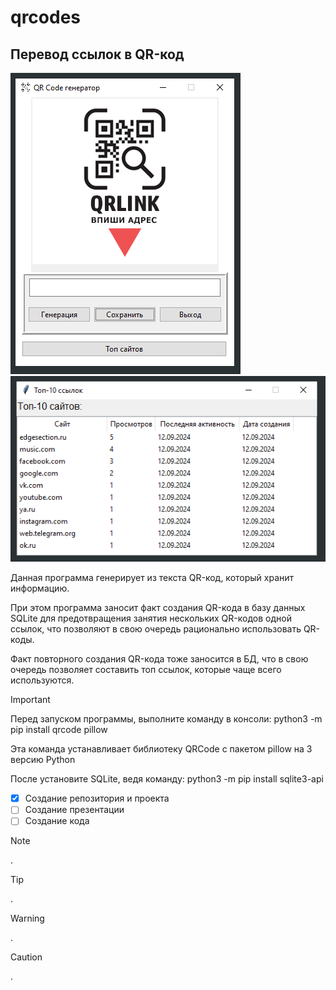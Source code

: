 # qrcodes
## Перевод ссылок в QR-код
![Картинка](start.PNG)
![Картинка](top10.PNG)

Данная программа генерирует из текста QR-код, который хранит информацию.

При этом программа заносит факт создания QR-кода в базу данных SQLite для предотвращения занятия нескольких QR-кодов одной ссылок, что позволяют в свою очередь рационально использовать QR-коды.

Факт повторного создания QR-кода тоже заносится в БД, что в свою очередь позволяет составить топ ссылок, которые чаще всего используются.

> [!IMPORTANT]
> Перед запуском программы, выполните команду в консоли: python3 -m pip install qrcode pillow
> 
> Эта команда устанавливает библиотеку QRCode с пакетом pillow на 3 версию Python
>
> После установите SQLite, ведя команду: python3 -m pip install sqlite3-api

- [x] Создание репозитория и проекта
- [ ] Создание презентации
- [ ] Создание кода

> [!NOTE]
> .

> [!TIP]
> .

> [!WARNING]
> .

> [!CAUTION]
> .
